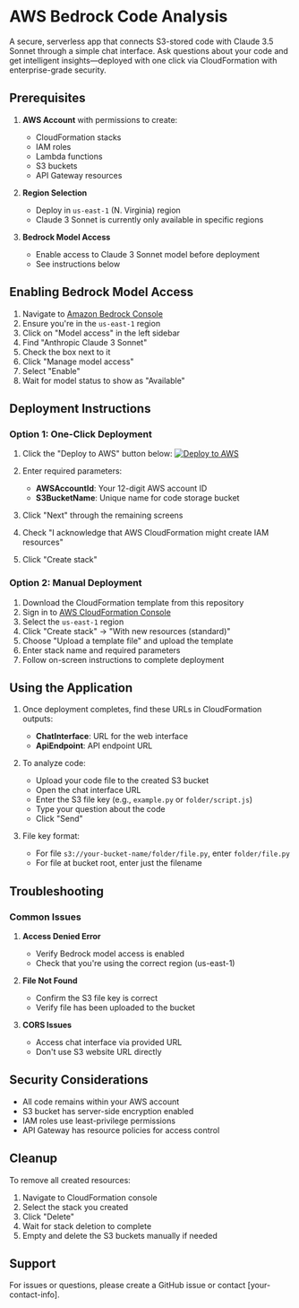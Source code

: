 # AWS Bedrock Code Analysis

A secure, serverless app that connects S3-stored code with Claude 3.5 Sonnet through a simple chat interface. Ask questions about your code and get intelligent insights—deployed with one click via CloudFormation with enterprise-grade security.

## Prerequisites

1. **AWS Account** with permissions to create:
   - CloudFormation stacks
   - IAM roles
   - Lambda functions
   - S3 buckets
   - API Gateway resources

2. **Region Selection**
   - Deploy in `us-east-1` (N. Virginia) region
   - Claude 3 Sonnet is currently only available in specific regions

3. **Bedrock Model Access**
   - Enable access to Claude 3 Sonnet model before deployment
   - See instructions below

## Enabling Bedrock Model Access

1. Navigate to [Amazon Bedrock Console](https://console.aws.amazon.com/bedrock/home)
2. Ensure you're in the `us-east-1` region
3. Click on "Model access" in the left sidebar
4. Find "Anthropic Claude 3 Sonnet"
5. Check the box next to it
6. Click "Manage model access"
7. Select "Enable"
8. Wait for model status to show as "Available"

## Deployment Instructions

### Option 1: One-Click Deployment
1. Click the "Deploy to AWS" button below:
   [![Deploy to AWS](https://d2908q01vomqb2.cloudfront.net/f1f836cb4ea6efb2a0b1b99f41ad8b103eff4b59/2017/02/10/launchdark.gif)](https://console.aws.amazon.com/cloudformation/home?region=us-east-1#/stacks/new?stackName=code-analysis&templateURL=https://your-template-url.com)

2. Enter required parameters:
   - **AWSAccountId**: Your 12-digit AWS account ID
   - **S3BucketName**: Unique name for code storage bucket

3. Click "Next" through the remaining screens
4. Check "I acknowledge that AWS CloudFormation might create IAM resources"
5. Click "Create stack"

### Option 2: Manual Deployment
1. Download the CloudFormation template from this repository
2. Sign in to [AWS CloudFormation Console](https://console.aws.amazon.com/cloudformation/)
3. Select the `us-east-1` region
4. Click "Create stack" → "With new resources (standard)"
5. Choose "Upload a template file" and upload the template
6. Enter stack name and required parameters
7. Follow on-screen instructions to complete deployment

## Using the Application

1. Once deployment completes, find these URLs in CloudFormation outputs:
   - **ChatInterface**: URL for the web interface
   - **ApiEndpoint**: API endpoint URL

2. To analyze code:
   - Upload your code file to the created S3 bucket
   - Open the chat interface URL
   - Enter the S3 file key (e.g., `example.py` or `folder/script.js`)
   - Type your question about the code
   - Click "Send"

3. File key format:
   - For file `s3://your-bucket-name/folder/file.py`, enter `folder/file.py`
   - For file at bucket root, enter just the filename

## Troubleshooting

### Common Issues

1. **Access Denied Error**
   - Verify Bedrock model access is enabled
   - Check that you're using the correct region (us-east-1)

2. **File Not Found**
   - Confirm the S3 file key is correct
   - Verify file has been uploaded to the bucket

3. **CORS Issues**
   - Access chat interface via provided URL
   - Don't use S3 website URL directly

## Security Considerations

- All code remains within your AWS account
- S3 bucket has server-side encryption enabled
- IAM roles use least-privilege permissions
- API Gateway has resource policies for access control

## Cleanup

To remove all created resources:
1. Navigate to CloudFormation console
2. Select the stack you created
3. Click "Delete"
4. Wait for stack deletion to complete
5. Empty and delete the S3 buckets manually if needed

## Support

For issues or questions, please create a GitHub issue or contact [your-contact-info].
```
